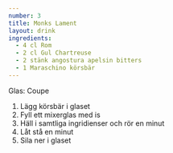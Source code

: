 ```yaml
---
number: 3
title: Monks Lament
layout: drink
ingredients: 
  - 4 cl Rom
  - 2 cl Gul Chartreuse 
  - 2 stänk angostura apelsin bitters 
  - 1 Maraschino körsbär
---
```



Glas: Coupe

1) Lägg körsbär i glaset  
2) Fyll ett mixerglas med is  
3) Häll i samtliga ingridienser och rör en minut  
4) Låt stå en minut  
5) Sila ner i glaset
